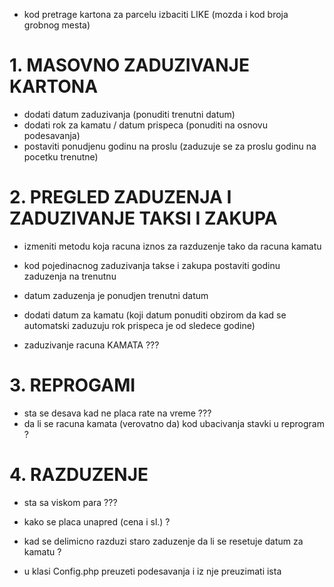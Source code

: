 
+ kod pretrage kartona za parcelu izbaciti LIKE (mozda i kod broja grobnog mesta)

# 1. MASOVNO ZADUZIVANJE KARTONA

+ dodati datum zaduzivanja (ponuditi trenutni datum)
+ dodati rok za kamatu / datum prispeca (ponuditi na osnovu podesavanja)
+ postaviti ponudjenu godinu na proslu (zaduzuje se za proslu godinu na pocetku trenutne)

# 2. PREGLED ZADUZENJA I ZADUZIVANJE TAKSI I ZAKUPA

- izmeniti metodu koja racuna iznos za razduzenje tako da racuna kamatu
- kod pojedinacnog zaduzivanja takse i zakupa postaviti godinu zaduzenja na trenutnu
- datum zaduzenja je ponudjen trenutni datum
- dodati datum za kamatu (koji datum ponuditi obzirom da kad se automatski zaduzuju rok prispeca je od sledece godine)

- zaduzivanje racuna KAMATA ???

# 3. REPROGAMI

- sta se desava kad ne placa rate na vreme ???
- da li se racuna kamata (verovatno da) kod ubacivanja stavki u reprogram ?

# 4. RAZDUZENJE

- sta sa viskom para ???
- kako se placa unapred (cena i sl.) ?
- kad se delimicno razduzi staro zaduzenje da li se resetuje datum za kamatu ?


- u klasi Config.php preuzeti podesavanja i iz nje preuzimati ista
